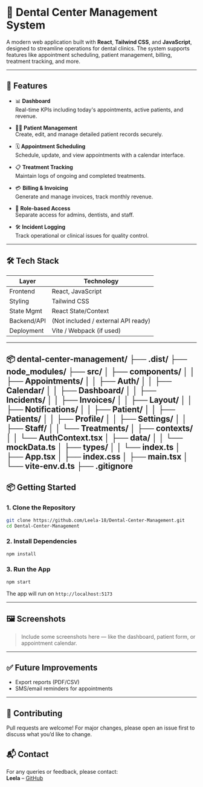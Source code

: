 
# 🦷 Dental Center Management System

A modern web application built with **React**, **Tailwind CSS**, and **JavaScript**, designed to streamline operations for dental clinics. The system supports features like appointment scheduling, patient management, billing, treatment tracking, and more.

---

## 🚀 Features

- 📊 **Dashboard**  
  Real-time KPIs including today's appointments, active patients, and revenue.

- 👨‍⚕️ **Patient Management**  
  Create, edit, and manage detailed patient records securely.

- 🗓️ **Appointment Scheduling**  
  Schedule, update, and view appointments with a calendar interface.

- 📋 **Treatment Tracking**  
  Maintain logs of ongoing and completed treatments.

- 💳 **Billing & Invoicing**  
  Generate and manage invoices, track monthly revenue.

- 👥 **Role-based Access**  
  Separate access for admins, dentists, and staff.

- 🛠️ **Incident Logging**  
  Track operational or clinical issues for quality control.

---

## 🛠️ Tech Stack

| Layer        | Technology             |
|--------------|------------------------|
| Frontend     | React, JavaScript      |
| Styling      | Tailwind CSS           |
| State Mgmt   | React State/Context    |
| Backend/API  | (Not included / external API ready) |
| Deployment   | Vite / Webpack (if used) |

---

📦 dental-center-management/
├── .dist/
├── node_modules/
├── src/
│   ├── components/
│   │   ├── Appointments/
│   │   ├── Auth/
│   │   ├── Calendar/
│   │   ├── Dashboard/
│   │   ├── Incidents/
│   │   ├── Invoices/
│   │   ├── Layout/
│   │   ├── Notifications/
│   │   ├── Patient/
│   │   ├── Patients/
│   │   ├── Profile/
│   │   ├── Settings/
│   │   ├── Staff/
│   │   └── Treatments/
│   ├── contexts/
│   │   └── AuthContext.tsx
│   ├── data/
│   │   └── mockData.ts
│   ├── types/
│   │   └── index.ts
│   ├── App.tsx
│   ├── index.css
│   ├── main.tsx
│   └── vite-env.d.ts
├── .gitignore
--------

## 📦 Getting Started

### 1. Clone the Repository

```bash
git clone https://github.com/Leela-18/Dental-Center-Management.git
cd Dental-Center-Management
```

### 2. Install Dependencies

```bash
npm install
```

### 3. Run the App

```bash
npm start
```

The app will run on `http://localhost:5173`

---

## 🖼️ Screenshots

> Include some screenshots here — like the dashboard, patient form, or appointment calendar.

---

## ✅ Future Improvements
- Export reports (PDF/CSV)
- SMS/email reminders for appointments

---

## 🤝 Contributing

Pull requests are welcome! For major changes, please open an issue first to discuss what you’d like to change.

## 📬 Contact

For any queries or feedback, please contact:  
**Leela** – [GitHub](https://github.com/Leela-18)
